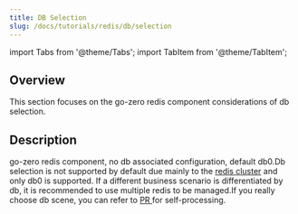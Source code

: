 ```yaml
---
title: DB Selection
slug: /docs/tutorials/redis/db/selection
---
```


import Tabs from '@theme/Tabs';
import TabItem from '@theme/TabItem';

## Overview
This section focuses on the go-zero redis component considerations of db selection.

## Description
go-zero redis component, no db associated configuration, default db0.Db selection is not supported by default due mainly to the <a href="https://redis.io/docs/reference/cluster-spec/#implemented-subset" target="_blank">redis cluster</a> and only db0 is supported. If a different business scenario is differentiated by db, it is recommended to use multiple redis to be managed.If you really choose db scene, you can refer to <a href="https://github.com/zeromicro/go-zero/pull/3071" target="_blank"> PR </a> for self-processing.